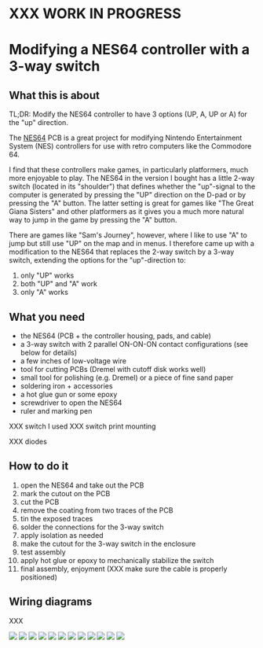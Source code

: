 # XXX WORK IN PROGRESS

# Modifying a NES64 controller with a 3-way switch

## What this is about

TL;DR: Modify the NES64 controller to have 3 options (UP, A, UP or A) for the "up" direction.

The [NES64](https://nes64.pryds.eu/) PCB is a great project
for modifying Nintendo Entertainment System (NES) controllers for use
with retro computers like the Commodore 64.

I find that these controllers make games, in particularly platformers, much
more enjoyable to play. The NES64 in the version I bought has a little 2-way
switch (located in its "shoulder") that defines whether the "up"-signal to the
computer is generated by pressing the "UP" direction on the D-pad or by
pressing the "A" button. The latter setting is great for games like "The Great
Giana Sisters" and other platformers as it gives you a much more natural way to
jump in the game by pressing the "A" button.

There are games like "Sam's Journey", however, where I like to use "A" to jump
but still use "UP" on the map and in menus. I therefore came up with a modification
to the NES64 that replaces the 2-way switch by a 3-way switch, extending the
options for the "up"-direction to:

1. only "UP" works
1. both "UP" and "A" work
1. only "A" works

## What you need

* the NES64 (PCB + the controller housing, pads, and cable)
* a 3-way switch with 2 parallel ON-ON-ON contact configurations (see below for details)
* a few inches of low-voltage wire
* tool for cutting PCBs (Dremel with cutoff disk works well)
* small tool for polishing (e.g. Dremel) or a piece of fine sand paper
* soldering iron + accessories
* a hot glue gun or some epoxy
* screwdriver to open the NES64
* ruler and marking pen

XXX switch I used
XXX switch print mounting

XXX diodes

## How to do it

1. open the NES64 and take out the PCB
1. mark the cutout on the PCB
1. cut the PCB
1. remove the coating from two traces of the PCB
1. tin the exposed traces
1. solder the connections for the 3-way switch
1. apply isolation as needed
1. make the cutout for the 3-way switch in the enclosure
1. test assembly
1. apply hot glue or epoxy to mechanically stabilize the switch
1. final assembly, enjoyment (XXX make sure the cable is properly positioned)

## Wiring diagrams

XXX

![](https://github.com/edwinst/nes64-controller-modification/blob/main/nes64-before-button-side.png?raw=true)
![](https://github.com/edwinst/nes64-controller-modification/blob/main/nes64-before-cable-side.png?raw=true)
![](https://github.com/edwinst/nes64-controller-modification/blob/main/nes64-cutout-after-button-side.png?raw=true)
![](https://github.com/edwinst/nes64-controller-modification/blob/main/nes64-cutout-after-cable-side.png?raw=true)
![](https://github.com/edwinst/nes64-controller-modification/blob/main/nes64-cutout-cable-side.png?raw=true)
![](https://github.com/edwinst/nes64-controller-modification/blob/main/nes64-diode-version-button-side.png?raw=true)
![](https://github.com/edwinst/nes64-controller-modification/blob/main/nes64-diode-version-cable-side.png?raw=true)
![](https://github.com/edwinst/nes64-controller-modification/blob/main/nes64-enclosure-cuout.png?raw=true)
![](https://github.com/edwinst/nes64-controller-modification/blob/main/nes64-installed-button-side.png?raw=true)
![](https://github.com/edwinst/nes64-controller-modification/blob/main/nes64-installed-cable-side.png?raw=true)
![](https://github.com/edwinst/nes64-controller-modification/blob/main/nes64-new-switch.png?raw=true)
![](https://github.com/edwinst/nes64-controller-modification/blob/main/nes64-schematics.png?raw=true)
